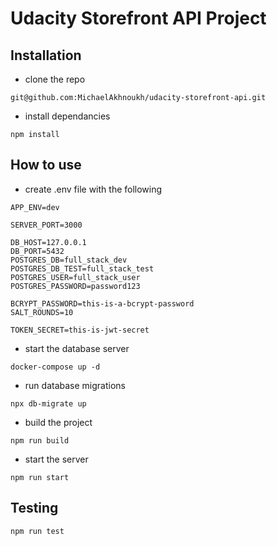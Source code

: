 # Udacity Storefront API Project

## Installation
- clone the repo
```
git@github.com:MichaelAkhnoukh/udacity-storefront-api.git
```
- install dependancies 
```
npm install
```

## How to use
- create .env file with the following
```
APP_ENV=dev

SERVER_PORT=3000

DB_HOST=127.0.0.1
DB_PORT=5432
POSTGRES_DB=full_stack_dev
POSTGRES_DB_TEST=full_stack_test
POSTGRES_USER=full_stack_user
POSTGRES_PASSWORD=password123

BCRYPT_PASSWORD=this-is-a-bcrypt-password
SALT_ROUNDS=10

TOKEN_SECRET=this-is-jwt-secret
```
- start the database server 
```
docker-compose up -d
```
- run database migrations
```
npx db-migrate up
```
- build the project 
```
npm run build
```
- start the server
```
npm run start
```

## Testing
```
npm run test
```